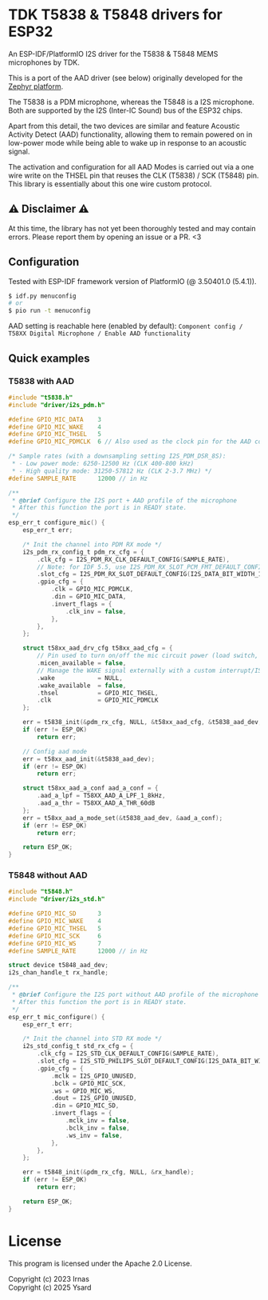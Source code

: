 # TDK T5838 & T5848 drivers for ESP32

An ESP-IDF/PlatformIO I2S driver for the T5838 & T5848 MEMS microphones by TDK.

This is a port of the AAD driver (see below) originally developed for the
[Zephyr platform](https://github.com/IRNAS/irnas-t5838-driver).

The T5838 is a PDM microphone, whereas the T5848 is a I2S microphone.
Both are supported by the I2S (Inter-IC Sound) bus of the ESP32 chips.

Apart from this detail, the two devices are similar and feature Acoustic Activity Detect
(AAD) functionality, allowing them to remain powered on in low-power mode while being able
to wake up in response to an acoustic signal.

The activation and configuration for all AAD Modes is carried out via a one wire
write on the THSEL pin that reuses the CLK (T5838) / SCK (T5848) pin.
This library is essentially about this one wire custom protocol.

## ⚠️ Disclaimer ⚠️

At this time, the library has not yet been thoroughly tested and may contain errors.
Please report them by opening an issue or a PR. <3

## Configuration

Tested with ESP-IDF framework version of PlatformIO (@ 3.50401.0 (5.4.1)).

```bash
$ idf.py menuconfig
# or
$ pio run -t menuconfig
```

AAD setting is reachable here (enabled by default):
`Component config / T58XX Digital Microphone / Enable AAD functionality`


## Quick examples

### T5838 with AAD

```c
#include "t5838.h"
#include "driver/i2s_pdm.h"

#define GPIO_MIC_DATA    3
#define GPIO_MIC_WAKE    4
#define GPIO_MIC_THSEL   5
#define GPIO_MIC_PDMCLK  6 // Also used as the clock pin for the AAD config

/* Sample rates (with a downsampling setting I2S_PDM_DSR_8S):
 * - Low power mode: 6250-12500 Hz (CLK 400-800 kHz)
 * - High quality mode: 31250-57812 Hz (CLK 2-3.7 MHz) */
#define SAMPLE_RATE      12000 // in Hz

/**
 * @brief Configure the I2S port + AAD profile of the microphone
 * After this function the port is in READY state.
 */
esp_err_t configure_mic() {
    esp_err_t err;

    /* Init the channel into PDM RX mode */
    i2s_pdm_rx_config_t pdm_rx_cfg = {
        .clk_cfg = I2S_PDM_RX_CLK_DEFAULT_CONFIG(SAMPLE_RATE),
        // Note: for IDF 5.5, use I2S_PDM_RX_SLOT_PCM_FMT_DEFAULT_CONFIG macro for I2S0 port
        .slot_cfg = I2S_PDM_RX_SLOT_DEFAULT_CONFIG(I2S_DATA_BIT_WIDTH_16BIT, I2S_SLOT_MODE_MONO), // Data bit width only support 16 bits
        .gpio_cfg = {
            .clk = GPIO_MIC_PDMCLK,
            .din = GPIO_MIC_DATA,
            .invert_flags = {
                .clk_inv = false,
            },
        },
    };

    struct t58xx_aad_drv_cfg t58xx_aad_cfg = {
        // Pin used to turn on/off the mic circuit power (load switch, etc.)
        .micen_available = false,
        // Manage the WAKE signal externally with a custom interrupt/ISR
        .wake            = NULL,
        .wake_available  = false,
        .thsel           = GPIO_MIC_THSEL,
        .clk             = GPIO_MIC_PDMCLK
    };

    err = t5838_init(&pdm_rx_cfg, NULL, &t58xx_aad_cfg, &t5838_aad_dev, &rx_handle);
    if (err != ESP_OK)
        return err;

    // Config aad mode
    err = t58xx_aad_init(&t5838_aad_dev);
    if (err != ESP_OK)
        return err;

    struct t58xx_aad_a_conf aad_a_conf = {
        .aad_a_lpf = T58XX_AAD_A_LPF_1_8kHz,
        .aad_a_thr = T58XX_AAD_A_THR_60dB
    };
    err = t58xx_aad_a_mode_set(&t5838_aad_dev, &aad_a_conf);
    if (err != ESP_OK)
        return err;

    return ESP_OK;
}
```

### T5848 without AAD

```c
#include "t5848.h"
#include "driver/i2s_std.h"

#define GPIO_MIC_SD      3
#define GPIO_MIC_WAKE    4
#define GPIO_MIC_THSEL   5
#define GPIO_MIC_SCK     6
#define GPIO_MIC_WS      7
#define SAMPLE_RATE      12000 // in Hz

struct device t5848_aad_dev;
i2s_chan_handle_t rx_handle;

/**
 * @brief Configure the I2S port without AAD profile of the microphone
 * After this function the port is in READY state.
 */
esp_err_t mic_configure() {
    esp_err_t err;

    /* Init the channel into STD RX mode */
    i2s_std_config_t std_rx_cfg = {
        .clk_cfg = I2S_STD_CLK_DEFAULT_CONFIG(SAMPLE_RATE),
        .slot_cfg = I2S_STD_PHILIPS_SLOT_DEFAULT_CONFIG(I2S_DATA_BIT_WIDTH_16BIT, I2S_SLOT_MODE_STEREO), // 8/16/24/32-bit width sample data
        .gpio_cfg = {
            .mclk = I2S_GPIO_UNUSED,
            .bclk = GPIO_MIC_SCK,
            .ws = GPIO_MIC_WS,
            .dout = I2S_GPIO_UNUSED,
            .din = GPIO_MIC_SD,
            .invert_flags = {
                .mclk_inv = false,
                .bclk_inv = false,
                .ws_inv = false,
            },
        },
    };

    err = t5848_init(&pdm_rx_cfg, NULL, &rx_handle);
    if (err != ESP_OK)
        return err;

    return ESP_OK;
}
```

# License

This program is licensed under the Apache 2.0 License.

Copyright (c) 2023 Irnas<br>
Copyright (c) 2025 Ysard

